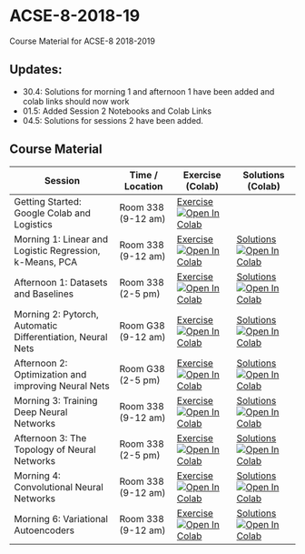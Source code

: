 # ACSE-8-2018-19
Course Material for ACSE-8 2018-2019

## Updates:

- 30.4: Solutions for morning 1 and afternoon 1 have been added and colab links should now work
- 01.5: Added Session 2 Notebooks and Colab Links
- 04.5: Solutions for sessions 2 have been added.

## Course Material

| Session   |   Time / Location | Exercise (Colab) | Solutions (Colab)     |
|-----------|-------------------|-----------------------|----------------------------|
| Getting Started: Google Colab and Logistics | Room 338 (9-12 am)  | [Exercise](practical_0/Getting_Started.ipynb) [![Open In Colab](https://colab.research.google.com/assets/colab-badge.svg)](http://colab.research.google.com/github/msc-acse/ACSE-8-2018-19/blob/master/practical_0/Getting_Started.ipynb)   | |
| Morning 1: Linear and Logistic Regression, k-Means, PCA | Room 338 (9-12 am)  |  [Exercise](practical_1/morning/Morning-Session-1-Linear-Logistic-k-Means-PCA-Exercise.ipynb) [![Open In Colab](https://colab.research.google.com/assets/colab-badge.svg)](http://colab.research.google.com/github/msc-acse/ACSE-8-2018-19/blob/master/practical_1/morning/Morning-Session-1-Linear-Logistic-k-Means-PCA-Exercise.ipynb)   |     [Solutions](https://github.com/msc-acse/ACSE-8-2018-19/blob/master/practical_1/morning/Morning-Session-1-Linear-Logistic-k-Means-PCA-Solutions.ipynb)  [![Open In Colab](https://colab.research.google.com/assets/colab-badge.svg)](https://colab.research.google.com/github/msc-acse/ACSE-8-2018-19/blob/master/practical_1/morning/Morning-Session-1-Linear-Logistic-k-Means-PCA-Solutions.ipynb)      |
| Afternoon 1: Datasets and Baselines | Room 338 (2-5 pm)  |  [Exercise](https://github.com/msc-acse/ACSE-8-2018-19/blob/master/practical_1/afternoon/Afternoon-1-Datasets-Baselines-k-Means-PCA-Exercise.ipynb) [![Open In Colab](https://colab.research.google.com/assets/colab-badge.svg)](https://colab.research.google.com/github/msc-acse/ACSE-8-2018-19/blob/master/practical_1/afternoon/Afternoon-1-Datasets-Baselines-k-Means-PCA-Exercise.ipynb)   |     [Solutions](https://github.com/msc-acse/ACSE-8-2018-19/blob/master/practical_1/afternoon/Afternoon-1-Datasets-Baselines-k-Means-PCA-Solutions.ipynb)  [![Open In Colab](https://colab.research.google.com/assets/colab-badge.svg)](https://colab.research.google.com/github/msc-acse/ACSE-8-2018-19/blob/master/practical_1/afternoon/Afternoon-1-Datasets-Baselines-k-Means-PCA-Solutions.ipynb)      |
| Morning 2: Pytorch, Automatic Differentiation, Neural Nets | Room G38 (9-12 am)  |  [Exercise](practical_2/morning/Morning-Session-2-Pytorch-Autograd-Optimization-Neural-Networks-Exercise.ipynb) [![Open In Colab](https://colab.research.google.com/assets/colab-badge.svg)](http://colab.research.google.com/github/msc-acse/ACSE-8-2018-19/blob/master/practical_2/morning/Morning-Session-2-Pytorch-Autograd-Optimization-Neural-Networks-Exercise.ipynb)   |     [Solutions](https://github.com/msc-acse/ACSE-8-2018-19/blob/master/practical_2/morning/Morning-Session-2-Pytorch-Autograd-Optimization-Neural-Networks-Solutions.ipynb)  [![Open In Colab](https://colab.research.google.com/assets/colab-badge.svg)](https://colab.research.google.com/github/msc-acse/ACSE-8-2018-19/blob/master/practical_2/morning/Morning-Session-2-Pytorch-Autograd-Optimization-Neural-Networks-Solutions.ipynb)      |
| Afternoon 2: Optimization and improving Neural Nets | Room G38 (2-5 pm)  |  [Exercise](https://github.com/msc-acse/ACSE-8-2018-19/blob/master/practical_2/afternoon/Afternoon-Session-2-Diving-into-Optimization-and-Neural-Nets-Exercise.ipynb) [![Open In Colab](https://colab.research.google.com/assets/colab-badge.svg)](https://colab.research.google.com/github/msc-acse/ACSE-8-2018-19/blob/master/practical_2/afternoon/Afternoon-Session-2-Diving-into-Optimization-and-Neural-Nets-Exercise.ipynb)   |     [Solutions](https://github.com/msc-acse/ACSE-8-2018-19/blob/master/practical_2/afternoon/Afternoon-Session-2-Diving-into-Optimization-and-Neural-Nets-Solutions.ipynb)  [![Open In Colab](https://colab.research.google.com/assets/colab-badge.svg)](https://colab.research.google.com/github/msc-acse/ACSE-8-2018-19/blob/master/practical_2/afternoon/Afternoon-Session-2-Diving-into-Optimization-and-Neural-Nets-Solutions.ipynb)      |
| Morning 3: Training Deep Neural Networks | Room 338 (9-12 am)  |  [Exercise](practical_3/morning/Morning_Session_3_MNIST_Neural_Networks_Regularization_Cross_Validation_Exercise.ipynb) [![Open In Colab](https://colab.research.google.com/assets/colab-badge.svg)](http://colab.research.google.com/github/msc-acse/ACSE-8-2018-19/blob/master/practical_3/morning/Morning_Session_3_MNIST_Neural_Networks_Regularization_Cross_Validation_Exercise.ipynb)   |     [Solutions](https://github.com/msc-acse/ACSE-8-2018-19/blob/master/practical_3/morning/Morning_Session_3_MNIST_Neural_Networks_Regularization_Cross_Validation_Solutions.ipynb)  [![Open In Colab](https://colab.research.google.com/assets/colab-badge.svg)](https://colab.research.google.com/github/msc-acse/ACSE-8-2018-19/blob/master/practical_3/morning/Morning_Session_3_MNIST_Neural_Networks_Regularization_Cross_Validation_Solutions.ipynb)      |
| Afternoon 3: The Topology of Neural Networks | Room 338 (2-5 pm)  |  [Exercise](https://github.com/msc-acse/ACSE-8-2018-19/blob/master/practical_3/afternoon/Afternoon_Session_3_The_Topology_of_Deep_Networks_Exercise.ipynb) [![Open In Colab](https://colab.research.google.com/assets/colab-badge.svg)](https://colab.research.google.com/github/msc-acse/ACSE-8-2018-19/blob/master/practical_3/afternoon/Afternoon_Session_3_The_Topology_of_Deep_Networks_Exercise.ipynb)   |     [Solutions](https://github.com/msc-acse/ACSE-8-2018-19/blob/master/practical_3/afternoon/Afternoon_Session_3_The_Topology_of_Deep_Networks_Solutions.ipynb)  [![Open In Colab](https://colab.research.google.com/assets/colab-badge.svg)](https://colab.research.google.com/github/msc-acse/ACSE-8-2018-19/blob/master/practical_3/afternoon/Afternoon_Session_3_The_Topology_of_Deep_Networks_Solutions.ipynb)      |
| Morning 4: Convolutional Neural Networks | Room 338 (9-12 am)  |  [Exercise](practical_4/morning/Morning_Session_4_FromConvolutions_To_ConvNets_Exercise.ipynb) [![Open In Colab](https://colab.research.google.com/assets/colab-badge.svg)](http://colab.research.google.com/github/msc-acse/ACSE-8-2018-19/blob/master/practical_4/morning/Morning_Session_4_FromConvolutions_To_ConvNets_Exercise.ipynb)   |     [Solutions](https://github.com/msc-acse/ACSE-8-2018-19/blob/master/practical_4/morning/Morning_Session_4_FromConvolutions_To_ConvNets_Solutions.ipynb)  [![Open In Colab](https://colab.research.google.com/assets/colab-badge.svg)](https://colab.research.google.com/github/msc-acse/ACSE-8-2018-19/blob/master/practical_4/morning/Morning_Session_4_FromConvolutions_To_ConvNets_Solutions.ipynb)      |
| Morning 6: Variational Autoencoders | Room 338 (9-12 am)  |  [Exercise](practical_6/morning/Morning_6_Variational_Autoencoders_Exercise.ipynb) [![Open In Colab](https://colab.research.google.com/assets/colab-badge.svg)](http://colab.research.google.com/github/msc-acse/ACSE-8-2018-19/blob/master/practical_6/morning/Morning_6_Variational_Autoencoders_Exercise.ipynb)   |     [Solutions](https://github.com/msc-acse/ACSE-8-2018-19/blob/master/practical_6/morning/Morning_6_Variational_Autoencoders_Solutions.ipynb)  [![Open In Colab](https://colab.research.google.com/assets/colab-badge.svg)](https://colab.research.google.com/github/msc-acse/ACSE-8-2018-19/blob/master/practical_6/morning/Morning_6_Variational_Autoencoders_Solutions.ipynb)      |

